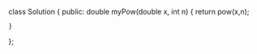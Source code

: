 
class Solution {
public:
    double myPow(double x, int n) {
        return pow(x,n);
        
    }
};
